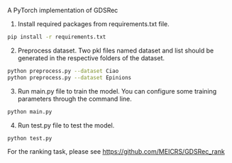 
A PyTorch implementation of GDSRec

1. Install required packages from requirements.txt file.
```bash
pip install -r requirements.txt
```

2. Preprocess dataset. Two pkl files named dataset and list should be generated in the respective folders of the dataset.
```bash
python preprocess.py --dataset Ciao
python preprocess.py --dataset Epinions
```

3. Run main.py file to train the model. You can configure some training parameters through the command line. 
```bash
python main.py
```

4. Run test.py file to test the model.
```bash
python test.py
```

For the ranking task, please see https://github.com/MEICRS/GDSRec_rank

